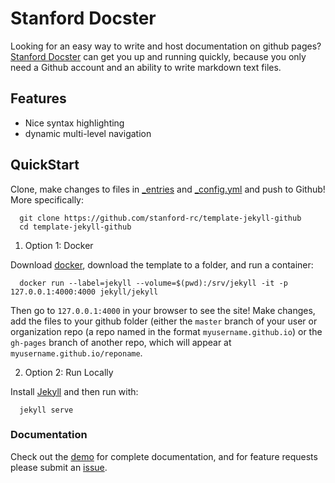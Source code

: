 # Stanford Docster

Looking for an easy way to write and host documentation on github pages? [Stanford Docster](https://stanford-rc.github.io/template-jekyll-github) can get you up and running quickly, because you only need a Github account and an ability to write markdown text files.

## Features
* Nice syntax highlighting
* dynamic multi-level navigation

## QuickStart
Clone, make changes to files in [_entries](_entries) and [_config.yml](_config.yml) and push to Github! More specifically:


      git clone https://github.com/stanford-rc/template-jekyll-github
      cd template-jekyll-github


1. Option 1: Docker

Download [docker](https://docs.docker.com/engine/installation/), download the template to a folder, and run a container:


      docker run --label=jekyll --volume=$(pwd):/srv/jekyll -it -p 127.0.0.1:4000:4000 jekyll/jekyll


Then go to `127.0.0.1:4000` in your browser to see the site! Make changes, add the files to your github folder (either the `master` branch of your user or organization repo (a repo named in the format `myusername.github.io`) or the `gh-pages` branch of another repo, which will appear at `myusername.github.io/reponame`.

2. Option 2: Run Locally


Install [Jekyll](https://jekyllrb.com/docs/installation/) and then run with:


      jekyll serve


### Documentation
Check out the [demo](https://stanford-rc.github.io/template-jekyll-github) for complete documentation, and for feature requests please submit an [issue](https://github.com/stanford-rc/template-jekyll-github/issues).


